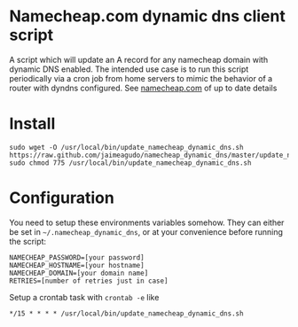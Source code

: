 Namecheap.com dynamic dns client script
===================================

A script which will update an A record for any namecheap domain with dynamic DNS enabled.  The intended use case is to run this script periodically via a cron job from home servers to mimic the behavior of a router with dyndns configured. See [namecheap.com](https://www.namecheap.com/support/knowledgebase/article.aspx/29/11/how-to-use-the-browser-to-dynamically-update-hosts-ip) of up to date details


Install
=======

```
sudo wget -O /usr/local/bin/update_namecheap_dynamic_dns.sh https://raw.github.com/jaimeagudo/namecheap_dynamic_dns/master/update_namecheap_dynamic_dns.sh
sudo chmod 775 /usr/local/bin/update_namecheap_dynamic_dns.sh
```

Configuration
=============

You need to setup these environments variables somehow. They can either be set in `~/.namecheap_dynamic_dns`, or at your convenience before running the script:

```
NAMECHEAP_PASSWORD=[your password]
NAMECHEAP_HOSTNAME=[your hostname]
NAMECHEAP_DOMAIN=[your domain name]
RETRIES=[number of retries just in case]
```

Setup a crontab task with `crontab -e` like

```
*/15 * * * * /usr/local/bin/update_namecheap_dynamic_dns.sh
```
